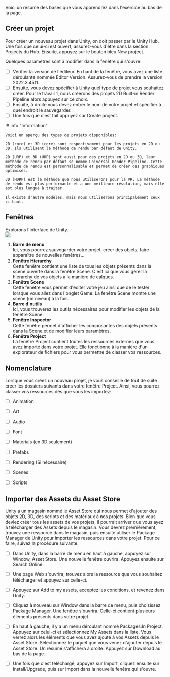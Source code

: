 

Voici un résumé des bases que vous apprendrez dans l'exercice au bas de la page.   
      

## Créer un projet
Pour créer un nouveau projet dans Unity, on doit passer par le Unity Hub. Une fois que celui-ci est ouvert, assurez-vous d'être dans la section Projects du Hub. Ensuite, appuyez sur le bouton bleu New project.      

Quelques paramètres sont à modifier dans la fenêtre qui s'ouvre:      

- [ ] Vérifier la version de l'éditeur. En haut de la fenêtre, vous avez une liste déroulante nommée Editor Version. Assurez-vous de prendre la version 2022.3.45f1.
- [ ] Ensuite, vous devez spécifier à Unity quel type de projet vous souhaitez créer. Pour le travail 1, nous créerons des projets 2D Built-in Render Pipeline alors appuyez sur ce choix.
- [ ] Ensuite, à droite vous devez entrer le nom de votre projet et spécifier à quel endroit le sauvegarder.
- [ ] Une fois que c'est fait appuyez sur Create project.

!!! info "Information"

    Voici un aperçu des types de projets disponibles:     
    
    2D (core) et 3D (core) sont respectivement pour les projets en 2D ou 3D. Ils utilisent la méthode de rendu par défaut de Unity.   
    
    2D (URP) et 3D (URP) sont aussi pour des projets en 2D ou 3D, leur méthode de rendu par défaut se nomme Universal Render Pipeline. Cette méthode de rendu est personnalisable et permet de créer des graphiques optimisés.   
    
    3D (HDRP) est la méthode que nous utiliserons pour la VR. La méthode de rendu est plus performante et a une meilleure résolution, mais elle est plus longue à traiter.   
    
    Il existe d'autre modèles, mais nous utiliserons principalement ceux ci-haut.   


      

## Fenêtres
Explorons l'interface de Unity.   
<img src="../images/schema4.jpg">
    
1. **Barre de menu**     
    Ici, vous pourrez sauvegarder votre projet, créer des objets, faire apparaître de nouvelles fenêtres...      
2. **Fenêtre Hierarchy**    
   Cette fenêtre contient une liste de tous les objets présents dans la scène ouverte dans la fenêtre Scene. C'est ici que vous gérer la hiérarchy de vos objets à la manière de calques.      
3. **Fenêtre Scene**    
    Cette fenêtre vous permet d'éditer votre jeu ainsi que de le tester lorsque vous allez dans l'onglet Game. La fenêtre Scene montre une scène (un niveau) à la fois.      
4. **Barre d'outils**    
    Ici, vous trouverez les outils nécessaires pour modifier les objets de la fenêtre Scene.     
5. **Fenêtre Inspector**    
    Cette fenêtre permet d'afficher les composantes des objets présents dans la Scene et de modifier leurs paramètres.      
6. **Fenêtre Project**     
    La fenêtre Project contient toutes les ressources externes que vous avez importé dans votre projet. Elle fonctionne à la manière d'un explorateur de fichiers pour vous permettre de classer vos ressources.   
      


## Nomenclature
Lorsque vous créez un nouveau projet, je vous conseille de tout de suite créer les dossiers suivants dans votre fenêtre Project. Ainsi, vous pourrez classer vos ressources dès que vous les importez:    

- [ ] Animation
- [ ] Art
- [ ] Audio
- [ ] Font
- [ ] Materials (en 3D seulement)
- [ ] Prefabs
- [ ] Rendering (Si nécessaire)
- [ ] Scenes
- [ ] Scripts 


      


## Importer des Assets du Asset Store
Unity a un magasin nommé le Asset Store qui nous permet d'ajouter des objets 2D, 3D, des scripts et des matériaux à nos projets. Bien que vous deviez créer tous les assets de vos projets, il pourrait arriver que vous ayez à télécharger des Assets depuis le magasin. Vous devrez premièrement, trouvez une ressource dans le magasin, puis ensuite utiliser le Package Manager de Unity pour importer les ressources dans votre projet. Pour ce faire, suivez la procédure suivante:      

- [ ] Dans Unity, dans la barre de menu en haut à gauche, appuyez sur Window, Asset Store. Une nouvelle fenêtre ouvrira. Appuyez ensuite sur Search Online.
- [ ] Une page Web s'ouvrira, trouvez alors la ressource que vous souhaitez télécharger et appuyez sur celle-ci.
- [ ] Appuyez sur Add to my assets, acceptez les conditions, et revenez dans Unity.
- [ ] Cliquez à nouveau sur Window dans la barre de menu, puis choisissez Package Manager. Une fenêtre s'ouvrira. Celle-ci contient plusieurs éléments présents dans votre projet.
- [ ] En haut à gauche, il y a un menu déroulant nommé Packages:In Project. Appuyez sur celui-ci et sélectionnez My Assets dans la liste. Vous verrez alors les éléments que vous avez ajouté à vos Assets depuis le Asset Store. Sélectionnez le paquet que vous venez d'ajouter depuis le Asset Store. Un résumé s'affichera à droite. Appuyez sur Download au bas de la page.
- [ ] Une fois que c'est téléchargé, appuyez sur Import, cliquez ensuite sur Install/Upgrade, puis sur Import dans la nouvelle fenêtre qui s'ouvre.

